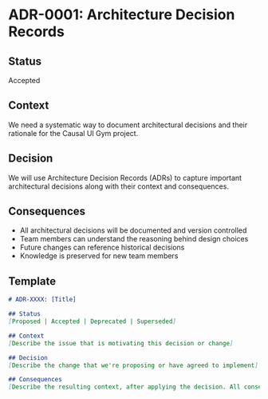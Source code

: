 # ADR-0001: Architecture Decision Records

## Status
Accepted

## Context
We need a systematic way to document architectural decisions and their rationale for the Causal UI Gym project.

## Decision
We will use Architecture Decision Records (ADRs) to capture important architectural decisions along with their context and consequences.

## Consequences
- All architectural decisions will be documented and version controlled
- Team members can understand the reasoning behind design choices
- Future changes can reference historical decisions
- Knowledge is preserved for new team members

## Template
```markdown
# ADR-XXXX: [Title]

## Status
[Proposed | Accepted | Deprecated | Superseded]

## Context
[Describe the issue that is motivating this decision or change]

## Decision
[Describe the change that we're proposing or have agreed to implement]

## Consequences
[Describe the resulting context, after applying the decision. All consequences should be listed here, not just the "positive" ones.]
```